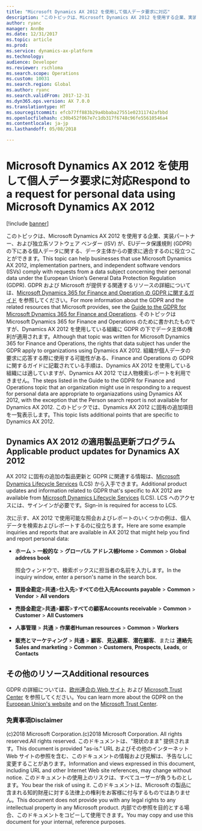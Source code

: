 ```yaml
---
title: "Microsoft Dynamics AX 2012 を使用して個人データ要求に対応"
description: "このトピックは、Microsoft Dynamics AX 2012 を使用する企業、実装パートナー、および独立系ソフトウェア ベンダー (ISV) が、EUデータ保護規則 (GDPR) の下にある個人データに関する、データ主体からの要求に適合するのに役立つことができます。"
author: ryanc
manager: AnnBe
ms.date: 12/31/2017
ms.topic: article
ms.prod: 
ms.service: dynamics-ax-platform
ms.technology: 
audience: Developer
ms.reviewer: rschloma
ms.search.scope: Operations
ms.custom: 10031
ms.search.region: Global
ms.author: ryanc
ms.search.validFrom: 2017-12-31
ms.dyn365.ops.version: AX 7.0.0
ms.translationtype: HT
ms.sourcegitcommit: efcb77ff883b29a4bbaba27551e02311742afbbd
ms.openlocfilehash: c30b452f067e7c1db317f6748c96fe55610546a4
ms.contentlocale: ja-jp
ms.lasthandoff: 05/08/2018

---
```



# <a name="respond-to-a-request-for-personal-data-using-microsoft-dynamics-ax-2012"></a><span data-ttu-id="c8750-103">Microsoft Dynamics AX 2012 を使用して個人データ要求に対応</span><span class="sxs-lookup"><span data-stu-id="c8750-103">Respond to a request for personal data using Microsoft Dynamics AX 2012</span></span>

[!include [banner](../includes/banner.md)]

<span data-ttu-id="c8750-104">このトピックは、Microsoft Dynamics AX 2012 を使用する企業、実装パートナー、および独立系ソフトウェア ベンダー (ISV) が、EUデータ保護規則 (GDPR) の下にある個人データに関する、データ主体からの要求に適合するのに役立つことができます。</span><span class="sxs-lookup"><span data-stu-id="c8750-104">This topic can help businesses that use Microsoft Dynamics AX 2012, implementation partners, and independent software vendors (ISVs) comply with requests from a data subject concerning their personal data under the European Union’s General Data Protection Regulation (GDPR).</span></span> <span data-ttu-id="c8750-105">GDPR および Microsoft が提供する関連するリソースの詳細については、[Microsoft Dynamics 365 for Finance and Operation の GDPR に関するガイド](./gdpr-guide.md) を参照してください。</span><span class="sxs-lookup"><span data-stu-id="c8750-105">For more information about the GDPR and the related resources that Microsoft provides, see the [Guide to the GDPR for Microsoft Dynamics 365 for Finance and Operations](./gdpr-guide.md).</span></span> <span data-ttu-id="c8750-106">そのトピックは Microsoft Dynamics 365 for Finance and Operations のために書かれたものですが、Dynamics AX 2012 を使用している組織に GDPR の下でデータ主体の権利が適用されます。</span><span class="sxs-lookup"><span data-stu-id="c8750-106">Although that topic was written for Microsoft Dynamics 365 for Finance and Operations, the rights that data subject has under the GDPR apply to organizations using Dynamics AX 2012.</span></span> <span data-ttu-id="c8750-107">組織が個人データの要求に応答する際に使用する可能性がある、Finance and Operations の GDPR に関するガイドに記載されている手順は、Dynamics AX 2012 を使用している組織には適していますが、Dynamics AX 2012 では人物検索レポートを利用できません。</span><span class="sxs-lookup"><span data-stu-id="c8750-107">The steps listed in the Guide to the GDPR for Finance and Operations topic that an organization might use in responding to a request for personal data are appropriate to organiazations using Dynamics AX 2012, with the exception that the Person search report is not available for Dynamics AX 2012.</span></span> <span data-ttu-id="c8750-108">このトピックでは、Dynamics AX 2012 に固有の追加項目を一覧表示します。</span><span class="sxs-lookup"><span data-stu-id="c8750-108">This topic lists additional points that are specific to Dynamics AX 2012.</span></span> 

## <a name="applicable-product-updates-for-dynamics-ax-2012"></a><span data-ttu-id="c8750-109">Dynamics AX 2012 の適用製品更新プログラム</span><span class="sxs-lookup"><span data-stu-id="c8750-109">Applicable product updates for Dynamics AX 2012</span></span>

<span data-ttu-id="c8750-110">AX 2012 に固有の追加の製品更新と GDPR に関連する情報は、[Microsoft Dynamics Lifecycle Services](https://fix.lcs.dynamics.com/Issue/Results?q=3909273) (LCS) から入手できます。</span><span class="sxs-lookup"><span data-stu-id="c8750-110">Additional product updates and information related to GDPR that's specific to AX 2012 are available from [Microsoft Dynamics Lifecycle Services](https://fix.lcs.dynamics.com/Issue/Results?q=3909273) (LCS).</span></span> <span data-ttu-id="c8750-111">LCS へのアクセスには、サインインが必要です。</span><span class="sxs-lookup"><span data-stu-id="c8750-111">Sign-in is required for access to LCS.</span></span> 

<span data-ttu-id="c8750-112">次に示す、AX 2012 で使用可能な照会およびレポートのいくつかの例は、個人データを検索およびレポートするのに役立ちます。</span><span class="sxs-lookup"><span data-stu-id="c8750-112">Here are some example inquiries and reports that are available in AX 2012 that might help you find and report personal data:</span></span>

+ <span data-ttu-id="c8750-113">**ホーム** &gt; **一般的な** &gt; **グローバル アドレス帳**</span><span class="sxs-lookup"><span data-stu-id="c8750-113">**Home** &gt; **Common** &gt; **Global address book**</span></span>

    <span data-ttu-id="c8750-114">照会ウィンドウで、検索ボックスに担当者の名前を入力します。</span><span class="sxs-lookup"><span data-stu-id="c8750-114">In the inquiry window, enter a person's name in the search box.</span></span>

+ <span data-ttu-id="c8750-115">**買掛金勘定**&gt;**共通**&gt;**仕入先**&gt;**すべての仕入先**</span><span class="sxs-lookup"><span data-stu-id="c8750-115">**Accounts payable** &gt; **Common** &gt; **Vendor** &gt; **All vendors**</span></span>
+ <span data-ttu-id="c8750-116">**売掛金勘定**&gt;**共通**&gt;**顧客**&gt;**すべての顧客**</span><span class="sxs-lookup"><span data-stu-id="c8750-116">**Accounts receivable** &gt; **Common** &gt; **Customer** &gt; **All Customers**</span></span>
+ <span data-ttu-id="c8750-117">**人事管理** &gt; **共通** &gt; **作業者**</span><span class="sxs-lookup"><span data-stu-id="c8750-117">**Human resources** &gt; **Common** &gt; **Workers**</span></span>
+ <span data-ttu-id="c8750-118">**販売とマーケティング** &gt; **共通** > **顧客**、**見込顧客**、**潜在顧客**、または **連絡先**</span><span class="sxs-lookup"><span data-stu-id="c8750-118">**Sales and marketing** &gt; **Common** > **Customers**, **Prospects**, **Leads**, or **Contacts**</span></span>

## <a name="additional-resources"></a><span data-ttu-id="c8750-119">その他のリソース</span><span class="sxs-lookup"><span data-stu-id="c8750-119">Additional resources</span></span>
<span data-ttu-id="c8750-120">GDPR の詳細については、[欧州連合の Web サイト](http://europa.eu/) および [Microsoft Trust Center](https://www.microsoft.com/en-us/TrustCenter/Privacy/gdpr/default.aspx) を参照してください。</span><span class="sxs-lookup"><span data-stu-id="c8750-120">You can learn more about the GDPR on the [European Union's website](http://europa.eu/) and on the [Microsoft Trust Center](https://www.microsoft.com/en-us/TrustCenter/Privacy/gdpr/default.aspx).</span></span>

### <a name="disclaimer"></a><span data-ttu-id="c8750-121">免責事項</span><span class="sxs-lookup"><span data-stu-id="c8750-121">Disclaimer</span></span>
<span data-ttu-id="c8750-122">(c)2018 Microsoft Corporation.</span><span class="sxs-lookup"><span data-stu-id="c8750-122">(c)2018 Microsoft Corporation.</span></span> <span data-ttu-id="c8750-123">All rights reserved.</span><span class="sxs-lookup"><span data-stu-id="c8750-123">All rights reserved.</span></span> <span data-ttu-id="c8750-124">このドキュメントは、"現状のまま" 提供されます。</span><span class="sxs-lookup"><span data-stu-id="c8750-124">This document is provided "as-is."</span></span> <span data-ttu-id="c8750-125">URL およびその他のインターネット Web サイトの参照を含む、このドキュメントの情報および見解は、予告なしに変更することがあります。</span><span class="sxs-lookup"><span data-stu-id="c8750-125">Information and views expressed in this document, including URL and other Internet Web site references, may change without notice.</span></span> <span data-ttu-id="c8750-126">このドキュメントの使用上のリスクは、すべてユーザーが負うものとします。</span><span class="sxs-lookup"><span data-stu-id="c8750-126">You bear the risk of using it.</span></span> <span data-ttu-id="c8750-127">このドキュメントは、Microsoft の製品に含まれる知的財産に対する法律上の権利をお客様に付与するものではありません。</span><span class="sxs-lookup"><span data-stu-id="c8750-127">This document does not provide you with any legal rights to any intellectual property in any Microsoft product.</span></span> <span data-ttu-id="c8750-128">内部での参照を目的とする場合、このドキュメントをコピーして使用できます。</span><span class="sxs-lookup"><span data-stu-id="c8750-128">You may copy and use this document for your internal, reference purposes.</span></span>

